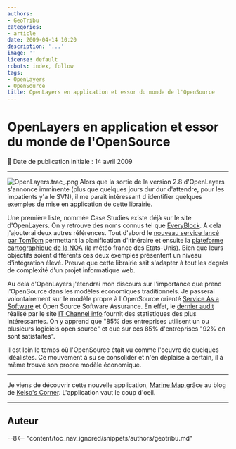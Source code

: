 ```yaml
---
authors:
- GeoTribu
categories:
- article
date: 2009-04-14 10:20
description: '...'
image: ''
license: default
robots: index, follow
tags:
- OpenLayers
- OpenSource
title: OpenLayers en application et essor du monde de l'OpenSource
---
```


# OpenLayers en application et essor du monde de l'OpenSource


:calendar: Date de publication initiale : 14 avril 2009


----




![OpenLayers.trac_.png](/sites/default/files/Tuto/img/Blog/OpenLayers/OpenLayers.trac_.png) Alors que la sortie de la version 2.8 d'OpenLayers s'annonce imminente (plus que quelques jours dur dur d'attendre, pour les impatients y'a le SVN), il me parait intéressant d'identifier quelques exemples de mise en application de cette librairie.


Une première liste, nommée Case Studies existe déjà sur le site d'OpenLayers. On y retrouve des noms connus tel que [EveryBlock](http://docs.openlayers.org/casestudies/everyblock.html#everyblock-study). A cela j'ajouterai deux autres références. Tout d'abord le [nouveau service lancé par TomTom](http://routes.tomtom.com/t/#/) permettant la planification d'itinéraire et ensuite la [plateforme cartographique de la NOA](http://radar.srh.noaa.gov/) (la météo france des Etats-Unis). Bien que leurs objectifs soient différents ces deux exemples présentent un niveau d'intégration élevé. Preuve que cette librairie sait s'adapter à tout les degrés de complexité d'un projet informatique web.


Au delà d'OpenLayers j'étendrai mon discours sur l'importance que prend l'OpenSource dans les modèles économiques traditionnels. Je passerai volontairement sur le modèle propre à l'OpenSource orienté [Service As a Software](http://fr.wikipedia.org/wiki/Software_as_a_service) et Open Source Software Assurance. En effet, le [dernier audit](http://www.itchannel.info/articles/89415/open-source-gagne-terrain-entreprise.html?key=5c184462366ffb64) réalisé par le site [IT Channel info](http://www.itchannel.info) fournit des statistiques des plus intéressantes. On y apprend que "85% des entreprises utilisent un ou plusieurs logiciels open source" et que sur ces 85% d'entreprises "92% en sont satisfaites".


il est loin le temps où l'OpenSource était vu comme l'oeuvre de quelques idéalistes. Ce mouvement à su se consolider et n'en déplaise à certain, il à même trouvé son propre modèle économique.


----------------------------


Je viens de découvrir cette nouvelle application, [Marine Map](http://www.marinemap.org/marinemap/),grâce au blog de [Kelso's Corner](http://kelsocartography.com/blog/). L'application vaut le coup d'oeil.




----

## Auteur

--8<-- "content/toc_nav_ignored/snippets/authors/geotribu.md"
